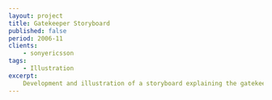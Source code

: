 ```yaml
---
layout: project
title: Gatekeeper Storyboard
published: false
period: 2006-11
clients:
    - sonyericsson
tags:
    - Illustration
excerpt:
    Development and illustration of a storyboard explaining the gatekeeper technology from sony ericsson.
---
```

